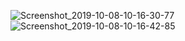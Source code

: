 ![Screenshot_2019-10-08-10-16-30-77](https://user-images.githubusercontent.com/44739367/66365222-70f5fe00-e9b6-11e9-87c7-377df9497eed.png)
![Screenshot_2019-10-08-10-16-42-85](https://user-images.githubusercontent.com/44739367/66365246-866b2800-e9b6-11e9-84f2-c96e93d6386f.png)
